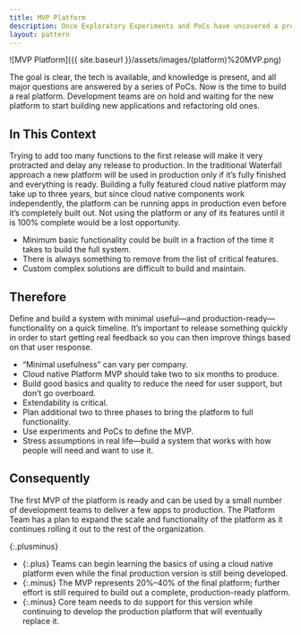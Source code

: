 ```yaml
---
title: MVP Platform
description: Once Exploratory Experiments and PoCs have uncovered a probable path to success, build a simple version of a basic but fully functional and production-ready platform with one to three small applications running on it in production.
layout: pattern
---
```


![MVP Platform]({{ site.baseurl }}/assets/images/(platform)%20MVP.png)

The goal is clear, the tech is available, and knowledge is present, and all major questions are answered by a series of PoCs. Now is the time to build a real platform. Development teams are on hold and waiting for the new platform to start building new applications and refactoring old ones.

## In This Context

Trying to add too many functions to the first release will make it very protracted and delay any release to production. In the traditional Waterfall approach a new platform will be used in production only if it’s fully finished and everything is ready. Building a fully featured cloud native platform may take up to three years, but since cloud native components work independently, the platform can be running apps in production even before it’s completely built out. Not using the platform or any of its features until it is 100% complete would be a lost opportunity.

- Minimum basic functionality could be built in a fraction of the time it takes to build the full system.
- There is always something to remove from the list of critical features.
- Custom complex solutions are difficult to build and maintain.

## Therefore

Define and build a system with minimal useful—and production-ready—functionality on a quick timeline. It’s important to release something quickly in order to start getting real feedback so you can then improve things based on that user response.

- “Minimal usefulness” can vary per company.
- Cloud native Platform MVP should take two to six months to produce.
- Build good basics and quality to reduce the need for user support, but don’t go overboard.
- Extendability is critical.
- Plan additional two to three phases to bring the platform to full functionality.
- Use experiments and PoCs to define the MVP.
- Stress assumptions in real life—build a system that works with how people will need and want to use it.

## Consequently

The first MVP of the platform is ready and can be used by a small number of development teams to deliver a few apps to production. The Platform Team has a plan to expand the scale and functionality of the platform as it continues rolling it out to the rest of the organization.

{:.plusminus}
- {:.plus} Teams can begin learning the basics of using a cloud native platform even while the final production version is still being developed.
- {:.minus} The MVP represents 20%–40% of the final platform; further effort is still required to build out a complete, production-ready platform.
- {:.minus} Core team needs to do support for this version while continuing to develop the production platform that will eventually replace it.
